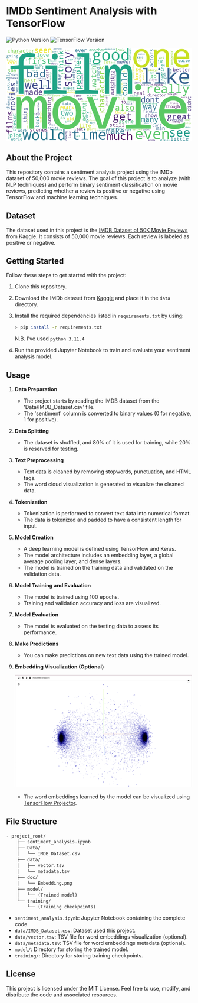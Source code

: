 # IMDb Sentiment Analysis with TensorFlow
![Python Version](https://img.shields.io/badge/Python-3.11.4-blue.svg)
![TensorFlow Version](https://img.shields.io/badge/TensorFlow-2.13.0-orange.svg)

![Header](doc/header.png)

## About the Project

This repository contains a sentiment analysis project using the IMDb dataset of 50,000 movie reviews. The goal of this project is to analyze (with NLP techniques) and perform binary sentiment classification on movie reviews, predicting whether a review is positive or negative using TensorFlow and machine learning techniques.

## Dataset

The dataset used in this project is the [IMDB Dataset of 50K Movie Reviews](https://www.kaggle.com/datasets/lakshmi25npathi/imdb-dataset-of-50k-movie-reviews) from Kaggle. It consists of 50,000 movie reviews. Each review is labeled as positive or negative.

## Getting Started

Follow these steps to get started with the project:

1. Clone this repository.
2. Download the IMDb dataset from [Kaggle](https://www.kaggle.com/datasets/lakshmi25npathi/imdb-dataset-of-50k-movie-reviews) and place it in the `data` directory.
3. Install the required dependencies listed in `requirements.txt` by using:

    ```bash
    > pip install -r requirements.txt
    ```

    N.B. I've used `python 3.11.4`

4. Run the provided Jupyter Notebook to train and evaluate your sentiment analysis model.

## Usage

1. **Data Preparation**

   - The project starts by reading the IMDB dataset from the 'Data/IMDB_Dataset.csv' file.
   - The 'sentiment' column is converted to binary values (0 for negative, 1 for positive).

2. **Data Splitting**

   - The dataset is shuffled, and 80% of it is used for training, while 20% is reserved for testing.

3. **Text Preprocessing**

   - Text data is cleaned by removing stopwords, punctuation, and HTML tags.
   - The word cloud visualization is generated to visualize the cleaned data.

4. **Tokenization**

   - Tokenization is performed to convert text data into numerical format.
   - The data is tokenized and padded to have a consistent length for input.

5. **Model Creation**

   - A deep learning model is defined using TensorFlow and Keras.
   - The model architecture includes an embedding layer, a global average pooling layer, and dense layers.
   - The model is trained on the training data and validated on the validation data.

6. **Model Training and Evaluation**

   - The model is trained using 100 epochs.
   - Training and validation accuracy and loss are visualized.

7. **Model Evaluation**

   - The model is evaluated on the testing data to assess its performance.

8. **Make Predictions**

   - You can make predictions on new text data using the trained model.

9. **Embedding Visualization (Optional)**

    ![Embedding](doc/Embedding.png)
    - The word embeddings learned by the model can be visualized using [TensorFlow Projector](https://projector.tensorflow.org/).

## File Structure

```text
- project_root/
    ├── sentiment_analysis.ipynb
    ├── Data/
    │   └── IMDB_Dataset.csv
    ├── data/
    │   ├── vector.tsv
    │   └── metadata.tsv
    ├── doc/
    │   └── Embedding.png
    ├── model/
    │   └── (Trained model)
    └── training/
        └── (Training checkpoints)
```

- `sentiment_analysis.ipynb`: Jupyter Notebook containing the complete code.
- `data/IMDB_Dataset.csv`: Dataset used this project.
- `data/vector.tsv`: TSV file for word embeddings visualization (optional).
- `data/metadata.tsv`: TSV file for word embeddings metadata (optional).
- `model/`: Directory for storing the trained model.
- `training/`: Directory for storing training checkpoints.

## License

This project is licensed under the MIT License. Feel free to use, modify, and distribute the code and associated resources.
